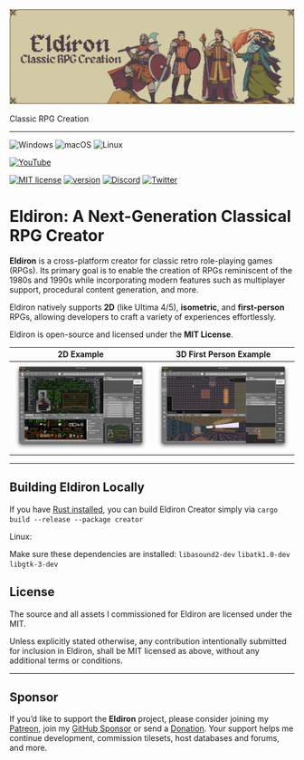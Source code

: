 ![Eldiron Header](images/eldiron_header.png)

Classic RPG Creation

---

![Windows](https://img.shields.io/badge/Windows-0078D6?style=for-the-badge&logo=windows&logoColor=white) ![macOS](https://img.shields.io/badge/mac%20os-000000?style=for-the-badge&logo=macos&logoColor=F0F0F0) ![Linux](https://img.shields.io/badge/Linux-FCC624?style=for-the-badge&logo=linux&logoColor=black)

[![YouTube](https://img.shields.io/badge/YouTube-FF0000?style=for-the-badge&logo=youtube&logoColor=white)](https://www.youtube.com/channel/UCCmrO356zLQv_m8dPEqBUfA)

[![MIT license](https://img.shields.io/badge/License-MIT-blue.svg)](https://lbesson.mit-license.org/) [![version](https://img.shields.io/badge/version-0.8.23-yellow.svg)](https://shields.io/) [![Discord](https://badgen.net/badge/icon/discord?icon=discord&label)](https://discord.gg/ZrNj6baSZU) [![Twitter](https://badgen.net/badge/icon/twitter?icon=twitter&label)](https://twitter.com/MarkusMoenig)

# Eldiron: A Next-Generation Classical RPG Creator

**Eldiron** is a cross-platform creator for classic retro role-playing games (RPGs). Its primary goal is to enable the creation of RPGs reminiscent of the 1980s and 1990s while incorporating modern features such as multiplayer support, procedural content generation, and more.

Eldiron natively supports **2D** (like Ultima 4/5), **isometric**, and **first-person** RPGs, allowing developers to craft a variety of experiences effortlessly.

Eldiron is open-source and licensed under the **MIT License**.

2D Example           | 3D First Person Example
:-------------------------:|:-------------------------:
![Eldiron Screenshot](images/hideout2d.png)  |  ![Eldiron Screenshot](images/unending_night.png)
---

## Building Eldiron Locally

If you have [Rust installed](https://www.rust-lang.org/tools/install), you can build Eldiron Creator simply via
`cargo build --release --package creator`

Linux:

Make sure these dependencies are installed: `libasound2-dev` `libatk1.0-dev` `libgtk-3-dev`

## License

The source and all assets I commissioned for Eldiron are licensed under the MIT.

Unless explicitly stated otherwise, any contribution intentionally submitted for inclusion in Eldiron, shall be MIT licensed as above, without any additional terms or conditions.

<!-- - The starter project uses the great [resurrect-64-palette](https://lospec.com/palette-list/resurrect-64). -->

---

## Sponsor

If you’d like to support the **Eldiron** project, please consider joining my [Patreon](https://www.patreon.com/eldiron), join my [GitHub Sponsor](https://github.com/markusmoenig) or send a [Donation](https://www.paypal.me/markusmoenigos). Your support helps me continue development, commission tilesets, host databases and forums, and more.
